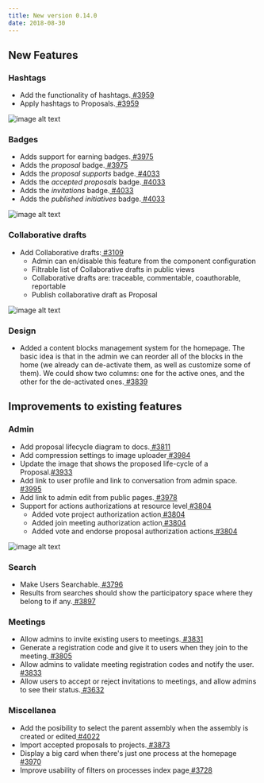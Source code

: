 ```yaml
---
title: New version 0.14.0
date: 2018-08-30
---
```



## New Features

### Hashtags

* Add the functionality of hashtags.[ #3959](https://github.com/decidim/decidim/pull/3959)
* Apply hashtags to Proposals.[ #3959](https://github.com/decidim/decidim/pull/3959)

![image alt text](/blog/images/release-0.14.0-image-1.png)

### Badges

* Adds support for earning badges.[ #3975](https://github.com/decidim/decidim/pull/3975)
* Adds the *proposal* badge.[ #3975](https://github.com/decidim/decidim/pull/3975)
* Adds the *proposal supports* badge.[ #4033](https://github.com/decidim/decidim/pull/4033)
* Adds the *accepted proposals* badge.[ #4033](https://github.com/decidim/decidim/pull/4033)
* Adds the *invitations* badge.[ #4033](https://github.com/decidim/decidim/pull/4033)
* Adds the *published initiatives* badge.[ #4033](https://github.com/decidim/decidim/pull/4033)

![image alt text](/blog/images/release-0.14.0-image-2.png)

### Collaborative drafts

* Add Collaborative drafts:[ #3109](https://github.com/decidim/decidim/pull/3109)
    * Admin can en/disable this feature from the component configuration
    * Filtrable list of Collaborative drafts in public views
    * Collaborative drafts are: traceable, commentable, coauthorable, reportable
    * Publish collaborative draft as Proposal

![image alt text](/blog/images/release-0.14.0-image-3.png)

### Design

* Added a content blocks management system for the homepage. The basic idea is that in the admin we can reorder all of the blocks in the home (we already can de-activate them, as well as customize some of them). We could show two columns: one for the active ones, and the other for the de-activated ones.[ #3839](https://github.com/decidim/decidim/pull/3839)

## Improvements to existing features

### Admin

* Add proposal lifecycle diagram to docs.[ #3811](https://github.com/decidim/decidim/pull/3811)
* Add compression settings to image uploader[ #3984](https://github.com/decidim/decidim/pull/3984)
* Update the image that shows the proposed life-cycle of a Proposal.[#3933](https://github.com/decidim/decidim/pull/3933)
* Add link to user profile and link to conversation from admin space.[ #3995](https://github.com/decidim/decidim/pull/3995)
* Add link to admin edit from public pages.[ #3978](https://github.com/decidim/decidim/pull/3978)
* Support for actions authorizations at resource level[ #3804](https://github.com/decidim/decidim/pull/3804)
    * Added vote project authorization action[ #3804](https://github.com/decidim/decidim/pull/3804)
    * Added join meeting authorization action[ #3804](https://github.com/decidim/decidim/pull/3804)
    * Added vote and endorse proposal authorization actions[ #3804](https://github.com/decidim/decidim/pull/3804)

![image alt text](/blog/images/release-0.14.0-image-4.png)

### Search

* Make Users Searchable.[ #3796](https://github.com/decidim/decidim/pull/3796)
* Results from searches should show the participatory space where they belong to if any.[ #3897](https://github.com/decidim/decidim/pull/3897)

### Meetings

* Allow admins to invite existing users to meetings.[ #3831](https://github.com/decidim/decidim/pull/3831)
* Generate a registration code and give it to users when they join to the meeting.[ #3805](https://github.com/decidim/decidim/pull/3805)
* Allow admins to validate meeting registration codes and notify the user.[ #3833](https://github.com/decidim/decidim/pull/3833)
* Allow users to accept or reject invitations to meetings, and allow admins to see their status.[ #3632](https://github.com/decidim/decidim/pull/3632)

### Miscellanea

* Add the posibility to select the parent assembly when the assembly is created or edited[ #4022](https://github.com/decidim/decidim/pull/4022)
* Import accepted proposals to projects.[ #3873](https://github.com/decidim/decidim/pull/3873)
* Display a big card when there's just one process at the homepage[ #3970](https://github.com/decidim/decidim/pull/3970)
* Improve usability of filters on processes index page[ #3728](https://github.com/decidim/decidim/pull/3728)

